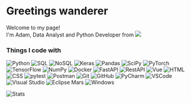 <h1>Greetings wanderer</h1>

<p>Welcome to my page! </br> I'm Adam, Data Analyst and Python Developer from <img src="https://img.shields.io/badge/EU-003399.svg?style=flat&logo=european-union&logoColor=white" /><b></b></p>
<h3>Things I code with</h3>
<p> 
  <img alt="Python" src="https://img.shields.io/badge/Python-14354C?style=for-the-badge&logo=python&logoColor=white"/>
    
  <img alt="SQL" src="https://img.shields.io/badge/SQL-Database-blue?style=for-the-badge&logo=mysql&logoColor=white"/>
  <img alt="NoSQL" src="https://img.shields.io/badge/NoSQL-316192?style=for-the-badge&logo=nosql&logoColor=white"/>

  <img alt="Keras" src="https://img.shields.io/badge/Keras-%23D00000.svg?style=flat&logo=keras&logoColor=white"/>
  <img alt="Pandas" src="https://img.shields.io/badge/pandas-%23150458.svg?style=flat&logo=pandas&logoColor=white"/>
  <img alt="SciPy" src="https://img.shields.io/badge/SciPy-%230C55A5.svg?style=flat&logo=scipy&logoColor=%white"/>
  <img alt="PyTorch" src="https://img.shields.io/badge/PyTorch-%23EE4C2C.svg?style=flat&logo=pytorch&logoColor=white"/>
  <img alt="TensorFlow" src="https://img.shields.io/badge/TensorFlow-%23FF6F00.svg?style=flat&logo=tensorflow&logoColor=white"/>
  <img alt="NumPy" src="https://img.shields.io/badge/NumPy-%23013243.svg?style=flat&logo=numpy&logoColor=white"/>

  <img alt="Docker" src="https://img.shields.io/badge/docker-%230db7ed.svg?style=for-the-badge&logo=docker&logoColor=white"/>
  
  <img alt="FastAPI" src="https://img.shields.io/badge/FastAPI-005571?style=for-the-badge&logo=fastapi"/>
  <img alt="RestAPI" src="https://img.shields.io/badge/RestAPI-02569B.svg?style=flat&logo=rest&logoColor=white"/>
  <img alt="Vue" src="https://img.shields.io/badge/Vue-4FC08D.svg?style=flat&logo=vue.js&logoColor=white"/>
  <img alt="HTML" src="https://img.shields.io/badge/HTML-%23E34F26.svg?style=flat&logo=html5&logoColor=white"/>
  <img alt="CSS" src="https://img.shields.io/badge/CSS-%231572B6.svg?style=flat&logo=css3&logoColor=white"/>
  
  <img alt="pytest" src="https://img.shields.io/badge/pytest-%230A9EDC.svg?style=flat&logo=pytest&logoColor=white"/>
  <img alt="Postman" src="https://img.shields.io/badge/Postman-FF6C37.svg?style=flat&logo=postman&logoColor=white"/>
  
  <img alt="Git" src="https://img.shields.io/badge/GIT-E44C30?style=for-the-badge&logo=git&logoColor=white"/>
  <img alt="GitHub" src="https://img.shields.io/badge/github-%23121011.svg?style=for-the-badge&logo=github&logoColor=white"/>
  
  <img alt="PyCharm" src="https://img.shields.io/badge/PyCharm-000000.svg?&style=for-the-badge&logo=PyCharm&logoColor=white"/>
  <img alt="VSCode" src="https://img.shields.io/badge/Visual_Studio_Code-0078d7.svg?style=flat&logo=visual-studio-code&logoColor=white"/>
  <img alt="Visual Studio" src="https://img.shields.io/badge/Visual_Studio-5C2D91.svg?style=flat&logo=visual-studio&logoColor=white"/>
  <img alt="Eclipse Mars" src="https://img.shields.io/badge/Eclipse_Mars-2C2255.svg?style=flat&logo=eclipse&logoColor=white"/>

  <img alt="Windows" src="https://img.shields.io/badge/Windows-0078D6?style=for-the-badge&logo=windows&logoColor=white"/>
</p>

<p>
  <img alt="Stats" src="https://github-readme-stats.vercel.app/api/top-langs/?username=Adam-Rix&theme=vue-dark&langs_count=6&layout=compact&bg_color=292D3E&title_color=FAD000&text_color=FFFFFF"/>
</p>
